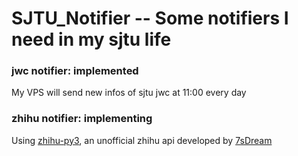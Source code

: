 # SJTU_Notifier -- Some notifiers I need in my sjtu life
### jwc notifier: implemented
My VPS will send new infos of sjtu jwc at 11:00 every day

### zhihu notifier: implementing
Using [zhihu-py3](https://github.com/7sDream/zhihu-py3), an unofficial zhihu api developed by [7sDream](https://github.com/7sDream)